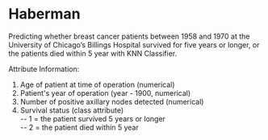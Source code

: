 # Haberman
Predicting whether breast cancer patients between 1958 and 1970 at the University of Chicago’s Billings Hospital survived for five years or longer, or the patients died within 5 year with KNN Classifier. 

Attribute Information:  
1. Age of patient at time of operation (numerical)  
2. Patient's year of operation (year - 1900, numerical)  
3. Number of positive axillary nodes detected (numerical)  
4. Survival status (class attribute)  
-- 1 = the patient survived 5 years or longer  
-- 2 = the patient died within 5 year
